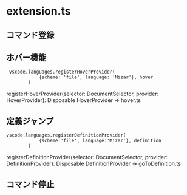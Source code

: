 # extension.ts

## コマンド登録

## ホバー機能
```
 vscode.languages.registerHoverProvider(
            {scheme: 'file', language: 'Mizar'}, hover
        )
```
registerHoverProvider(selector: DocumentSelector, provider: HoverProvider): Disposable
HoverProvider -> hover.ts

## 定義ジャンプ
```
vscode.languages.registerDefinitionProvider(
            {scheme:'file', language:'Mizar'}, definition
        )
```
registerDefinitionProvider(selector: DocumentSelector, provider: DefinitionProvider): Disposable
DefinitionProvider -> goToDefinition.ts

## コマンド停止
